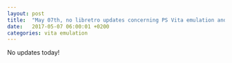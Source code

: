 ```yaml
---
layout: post
title:  "May 07th, no libretro updates concerning PS Vita emulation and emulators"
date:   2017-05-07 06:00:01 +0200
categories: vita emulation
---
```


No updates today!
